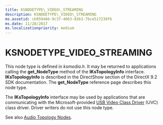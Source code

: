 ```yaml
---
title: KSNODETYPE\_VIDEO\_STREAMING
description: KSNODETYPE\_VIDEO\_STREAMING
ms.assetid: cb959466-9c37-4063-83b3-7bce517230f6
ms.date: 11/28/2017
ms.localizationpriority: medium
---
```


# KSNODETYPE\_VIDEO\_STREAMING


This node type is defined in *ksmedia.h*. It may be returned to applications calling the **get\_NodeType** method of the **IKsTopologyInfo** interface. **IKsTopologyInfo** is described in the DirectShow section of the DirectX 9.2 SDK documentation. The **get\_NodeType** reference page describes this node type.

The **IKsTopologyInfo** interface may be used by applications that are communicating with the Microsoft-provided [USB Video Class Driver](https://msdn.microsoft.com/library/windows/hardware/ff568649) (UVC) class driver. Driver writers do not use this node type.

See also [Audio Topology Nodes](https://msdn.microsoft.com/library/windows/hardware/ff536219).

 

 





